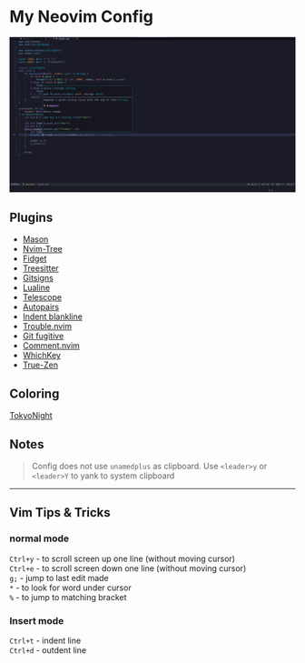 # My Neovim Config

![rust_file](Screenshots/screenshot_rs.png)

## Plugins

- [Mason](https://github.com/williamboman/mason.nvim)
- [Nvim-Tree](https://github.com/nvim-tree/nvim-tree.lua)
- [Fidget](https://github.com/j-hui/fidget.nvim)
- [Treesitter](https://github.com/nvim-treesitter/nvim-treesitter)
- [Gitsigns](https://github.com/lewis6991/gitsigns.nvim)
- [Lualine](https://github.com/nvim-lualine/lualine.nvim)
- [Telescope](https://github.com/nvim-telescope/telescope.nvim)
- [Autopairs](https://github.com/windwp/nvim-autopairs)
- [Indent blankline](https://github.com/lukas-reineke/indent-blankline.nvim)
- [Trouble.nvim](https://github.com/folke/trouble.nvim)
- [Git fugitive](https://github.com/tpope/vim-fugitive)
- [Comment.nvim](https://github.com/numToStr/Comment.nvim)
- [WhichKey](https://github.com/folke/which-key.nvim)
- [True-Zen](https://github.com/pocco81/true-zen.nvim)

## Coloring

[TokyoNight](https://github.com/folke/tokyonight.nvim)

## Notes

> Config does not use `unamedplus` as clipboard.
> Use `<leader>y` or `<leader>Y` to yank to system clipboard

---  

## Vim Tips & Tricks

### normal mode

`Ctrl+y` - to scroll screen up one line (without moving cursor)  
`Ctrl+e` - to scroll screen down one line (without moving cursor)  
`g;` - jump to last edit made  
`*` - to look for word under cursor  
`%` - to jump to  matching bracket  

### Insert mode

`Ctrl+t` - indent line  
`Ctrl+d` - outdent line  
